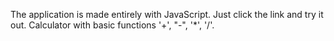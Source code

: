The application is made entirely with JavaScript.
Just click the link and try it out.
Calculator with basic functions '+', "-", '*', '/'. 
